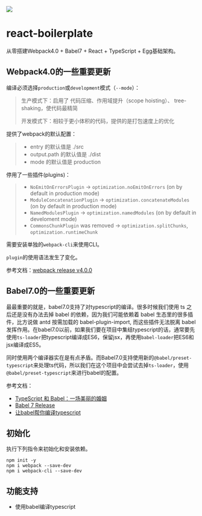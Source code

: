 ![](https://user-gold-cdn.xitu.io/2018/7/12/1648c7be122d19d8?imageView2/1/w/1304/h/734/q/85/format/webp/interlace/1)
# react-boilerplate
从零搭建Webpack4.0 + Babel7 + React + TypeScript + Egg基础架构。

## Webpack4.0的一些重要更新
编译必须选择`production`或`development`模式（`--mode`）：
> 生产模式下：启用了 代码压缩、作用域提升（scope hoisting）、 tree-shaking，使代码最精简
> 
> 开发模式下：相较于更小体积的代码，提供的是打包速度上的优化

提供了webpack的默认配置：
> - entry 的默认值是 ./src
> - output.path 的默认值是 ./dist
> - mode 的默认值是 production

停用了一些插件(plugins)：
> - `NoEmitOnErrorsPlugin` -> `optimization.noEmitOnErrors` (on by default in production mode)
> - `ModuleConcatenationPlugin` -> `optimization.concatenateModules` (on by default in production mode)
> - `NamedModulesPlugin` -> `optimization.namedModules` (on by default in develoment mode)
> - `CommonsChunkPlugin` was removed -> `optimization.splitChunks`, `optimization.runtimeChunk`

需要安装单独的`webpack-cli`来使用CLI。

`plugin`的使用语法发生了变化。


参考文档：[webpack release v4.0.0](https://github.com/webpack/webpack/releases/tag/v4.0.0)

## Babel7.0的一些重要更新
最最重要的就是，babel7.0支持了对typescript的编译。很多时候我们使用 ts 之后还是没有办法去掉 babel 的依赖，因为我们可能依赖着 babel 生态里的很多插件，比方说做 antd 按需加载的 babel-plugin-import, 而这些插件无法脱离 babel 发挥作用。在babel7.0以前，如果我们要在项目中集结typescript的话，通常要先使用`ts-loader`把typescript编译成ES6，保留jsx，再使用`babel-loader`把ES6和jsx编译成ES5。

同时使用两个编译器实在是有点矛盾。而Babel7.0支持使用新的`@babel/preset-typescript`来处理ts代码，所以我们在这个项目中会尝试去掉`ts-loader`，使用`@babel/preset-typescript`来进行babel的配置。


参考文档：
- [TypeScript 和 Babel：一场美丽的婚姻](https://juejin.im/post/5c822e426fb9a04a0a5ffb49#heading-17)
- [Babel 7 Release](https://babeljs.io/blog/2018/08/27/7.0.0#typescript-support-babel-preset-typescript)
- [让babel帮你编译typescript](https://github.com/frontend9/fe9-library/issues/23)
## 初始化
执行下列指令来初始化和安装依赖。
```
npm init -y
npm i webpack --save-dev
npm i webpack-cli --save-dev
```

## 功能支持
- 使用babel编译typescript